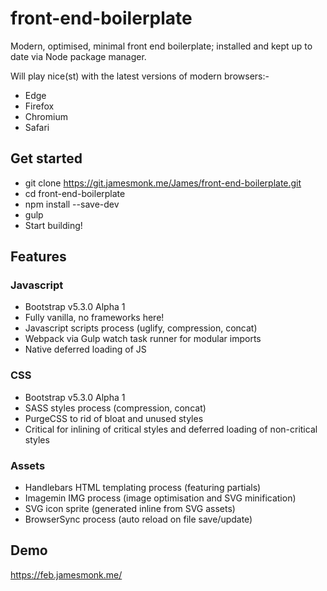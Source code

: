 # front-end-boilerplate
Modern, optimised, minimal front end boilerplate; installed and kept up to date via Node package manager.

Will play nice(st) with the latest versions of modern browsers:-
* Edge
* Firefox
* Chromium
* Safari

## Get started
* git clone https://git.jamesmonk.me/James/front-end-boilerplate.git
* cd front-end-boilerplate
* npm install --save-dev
* gulp
* Start building!

## Features

### Javascript
* Bootstrap v5.3.0 Alpha 1
* Fully vanilla, no frameworks here!
* Javascript scripts process (uglify, compression, concat)
* Webpack via Gulp watch task runner for modular imports
* Native deferred loading of JS

### CSS
* Bootstrap v5.3.0 Alpha 1
* SASS styles process (compression, concat)
* PurgeCSS to rid of bloat and unused styles
* Critical for inlining of critical styles and deferred loading of non-critical styles

### Assets
* Handlebars HTML templating process (featuring partials)
* Imagemin IMG process (image optimisation and SVG minification)
* SVG icon sprite (generated inline from SVG assets)
* BrowserSync process (auto reload on file save/update)

## Demo

https://feb.jamesmonk.me/
